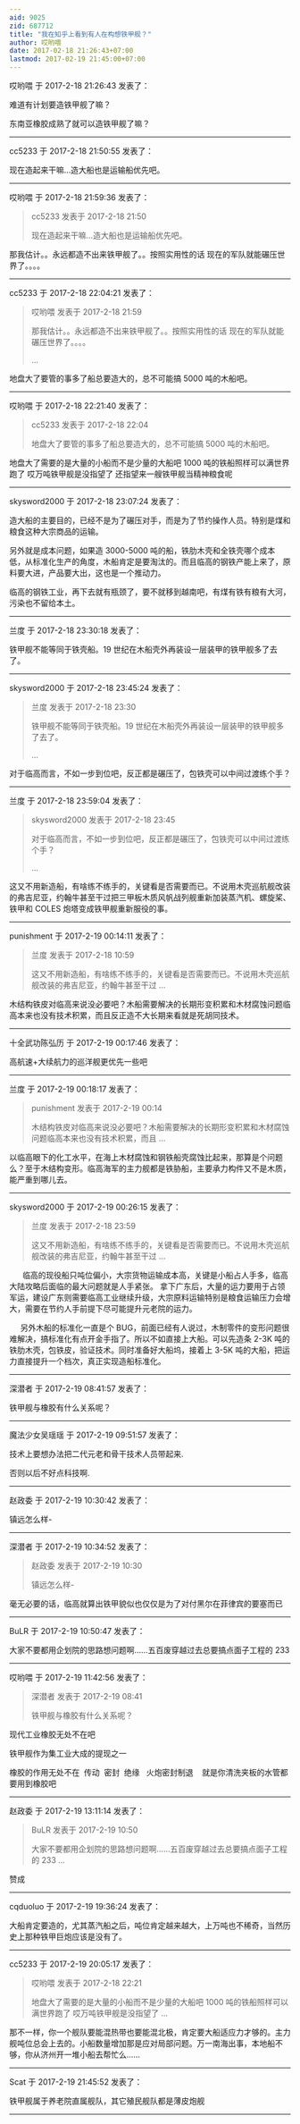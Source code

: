 ```yaml
---
aid: 9025
zid: 687712
title: "我在知乎上看到有人在构想铁甲舰？"
author: 哎哟喂
date: 2017-02-18 21:26:43+07:00
lastmod: 2017-02-19 21:45:00+07:00
---
```


哎哟喂 于 2017-2-18 21:26:43 发表了：

难道有计划要造铁甲舰了嘛？

东南亚橡胶成熟了就可以造铁甲舰了嘛？

---

cc5233 于 2017-2-18 21:50:55 发表了：

现在造起来干嘛...造大船也是运输船优先吧。

---

哎哟喂 于 2017-2-18 21:59:36 发表了：

> cc5233 发表于 2017-2-18 21:50
>
> 现在造起来干嘛...造大船也是运输船优先吧。

那我估计。。永远都造不出来铁甲舰了。。按照实用性的话 现在的军队就能碾压世界了。。。。

---

cc5233 于 2017-2-18 22:04:21 发表了：

> 哎哟喂 发表于 2017-2-18 21:59
>
> 那我估计。。永远都造不出来铁甲舰了。。按照实用性的话 现在的军队就能碾压世界了。。。。
>
> ...

地盘大了要管的事多了船总要造大的，总不可能搞 5000 吨的木船吧。

---

哎哟喂 于 2017-2-18 22:21:40 发表了：

> cc5233 发表于 2017-2-18 22:04
>
> 地盘大了要管的事多了船总要造大的，总不可能搞 5000 吨的木船吧。

地盘大了需要的是大量的小船而不是少量的大船吧 1000 吨的铁船照样可以满世界跑了 哎万吨铁甲舰是没指望了 还指望来一艘铁甲舰当精神粮食呢

---

skysword2000 于 2017-2-18 23:07:24 发表了：

造大船的主要目的，已经不是为了碾压对手，而是为了节约操作人员。特别是煤和粮食这种大宗商品的运输。

另外就是成本问题，如果造 3000-5000 吨的船，铁肋木壳和全铁壳哪个成本低，从标准化生产的角度，木船肯定是要淘汰的。而且临高的钢铁产能上来了，原料要大进，产品要大出，这也是一个推动力。

临高的钢铁工业，再下去就有瓶颈了，要不就移到越南吧，有煤有铁有粮有大河，污染也不留给本土。

---

兰度 于 2017-2-18 23:30:18 发表了：

铁甲舰不能等同于铁壳船。19 世纪在木船壳外再装设一层装甲的铁甲舰多了去了。

---

skysword2000 于 2017-2-18 23:45:24 发表了：

> 兰度 发表于 2017-2-18 23:30
>
> 铁甲舰不能等同于铁壳船。19 世纪在木船壳外再装设一层装甲的铁甲舰多了去了。
>
> ...

对于临高而言，不如一步到位吧，反正都是碾压了，包铁壳可以中间过渡练个手？

---

兰度 于 2017-2-18 23:59:04 发表了：

> skysword2000 发表于 2017-2-18 23:45
>
> 对于临高而言，不如一步到位吧，反正都是碾压了，包铁壳可以中间过渡练个手？
>
> ...

这又不用新造船，有啥练不练手的，关键看是否需要而已。不说用木壳巡航舰改装的弗吉尼亚，约翰牛甚至干过把三甲板木质风帆战列舰重新加装蒸汽机、螺旋桨、铁甲和 COLES 炮塔变成铁甲舰重新服役的事。

---

punishment 于 2017-2-19 00:14:11 发表了：

> 兰度 发表于 2017-2-18 10:59
>
> 这又不用新造船，有啥练不练手的，关键看是否需要而已。不说用木壳巡航舰改装的弗吉尼亚，约翰牛甚至干过 ...

木结构铁皮对临高来说没必要吧？木船需要解决的长期形变积累和木材腐蚀问题临高本来也没有技术积累，而且反正造不大长期来看就是死胡同技术。

---

十全武功陈弘历 于 2017-2-19 00:17:46 发表了：

高航速+大续航力的巡洋舰更优先一些吧

---

兰度 于 2017-2-19 00:18:17 发表了：

> punishment 发表于 2017-2-19 00:14
>
> 木结构铁皮对临高来说没必要吧？木船需要解决的长期形变积累和木材腐蚀问题临高本来也没有技术积累，而且 ...

以临高眼下的化工水平，在海上木材腐蚀和钢铁船壳腐蚀比起来，那算是个问题么？至于木结构变形。临高海军的主力舰都是铁胁船，主要承力构件又不是木质，能严重到哪儿去。

---

skysword2000 于 2017-2-19 00:26:15 发表了：

> 兰度 发表于 2017-2-18 23:59
>
> 这又不用新造船，有啥练不练手的，关键看是否需要而已。不说用木壳巡航舰改装的弗吉尼亚，约翰牛甚至干过 ...

&nbsp; &nbsp;&nbsp; &nbsp;临高的现役船只吨位偏小，大宗货物运输成本高，关键是小船占人手多，临高大陆攻略后面临的最大问题就是人手紧张。 拿下广东后，大量的运力要用于占领军运，建设广东则需要临高工业继续升级，大宗原料运输特别是粮食运输压力会增大，需要在节约人手前提下尽可能提升元老院的运力。

&nbsp; &nbsp;&nbsp;&nbsp;另外木船的标准化一直是个 BUG，前面已经有人说过，木制零件的变形问题很难解决，搞标准化有点开金手指了。所以不如直接上大船。可以先造条 2-3K 吨的铁肋木壳，包铁皮，验证技术。同时准备好大船坞，接着上 3-5K 吨的大船，把运力直接提升一个档次，真正实现造船标准化。

---

深潜者 于 2017-2-19 08:41:57 发表了：

铁甲舰与橡胶有什么关系呢？

---

魔法少女吴瑶瑶 于 2017-2-19 09:51:57 发表了：

技术上要想办法把二代元老和骨干技术人员带起来.

否则以后不好点科技啊.

---

赵政委 于 2017-2-19 10:30:42 发表了：

镇远怎么样-

---

深潜者 于 2017-2-19 10:34:52 发表了：

> 赵政委 发表于 2017-2-19 10:30
>
> 镇远怎么样-

毫无必要的话，临高就算出铁甲貌似也仅仅是为了对付黑尔在菲律宾的要塞而已

---

BuLR 于 2017-2-19 10:50:47 发表了：

大家不要都用企划院的思路想问题啊……五百废穿越过去总要搞点面子工程的 233

---

哎哟喂 于 2017-2-19 11:42:56 发表了：

> 深潜者 发表于 2017-2-19 08:41
>
> 铁甲舰与橡胶有什么关系呢？

现代工业橡胶无处不在吧

铁甲舰作为集工业大成的提现之一

橡胶的作用无处不在&nbsp;&nbsp;传动&nbsp;&nbsp;密封&nbsp;&nbsp;绝缘&nbsp; &nbsp;火炮密封制退&nbsp; &nbsp; 就是你清洗夹板的水管都要用到橡胶吧

---

赵政委 于 2017-2-19 13:11:14 发表了：

> BuLR 发表于 2017-2-19 10:50
>
> 大家不要都用企划院的思路想问题啊……五百废穿越过去总要搞点面子工程的 233 ...

赞成

---

cqduoluo 于 2017-2-19 19:36:24 发表了：

大船肯定要造的，尤其蒸汽船之后，吨位肯定越来越大，上万吨也不稀奇，当然历史上那种铁甲巨炮应该是没有了。

---

cc5233 于 2017-2-19 20:05:17 发表了：

> 哎哟喂 发表于 2017-2-18 22:21
>
> 地盘大了需要的是大量的小船而不是少量的大船吧 1000 吨的铁船照样可以满世界跑了 哎万吨铁甲舰是没指望了 ...

那不一样，你一个舰队要能混热带也要能混北极，肯定要大船适应力才够的。主力舰吨位总会上去的。小船数量增加那是应对局部问题。万一南海出事，本地船不够，你从济州开一堆小船去帮忙么……

---

Scat 于 2017-2-19 21:45:52 发表了：

铁甲舰属于养老院直属舰队，其它殖民舰队都是薄皮炮舰

---
